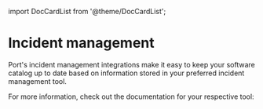 import DocCardList from '@theme/DocCardList';

# Incident management

Port's incident management integrations make it easy to keep your software catalog up to date based on information stored in your preferred incident management tool. 

For more information, check out the documentation for your respective tool:

<DocCardList />
